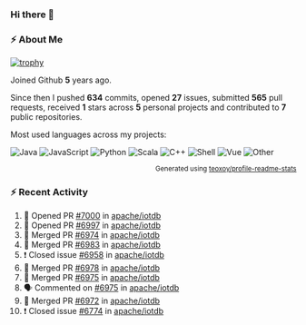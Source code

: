 ### Hi there 👋

### :zap: About Me

[![trophy](https://github-profile-trophy.vercel.app/?username=HTHou&theme=onedark)](https://github.com/ryo-ma/github-profile-trophy)
   
Joined Github **5** years ago.

Since then I pushed **634** commits, opened **27** issues, submitted **565** pull requests, received **1** stars across **5** personal projects and contributed to **7** public repositories.

Most used languages across my projects:

![Java](https://img.shields.io/static/v1?style=flat-square&label=%E2%A0%80&color=555&labelColor=%23b07219&message=Java%EF%B8%B194.4%25)
![JavaScript](https://img.shields.io/static/v1?style=flat-square&label=%E2%A0%80&color=555&labelColor=%23f1e05a&message=JavaScript%EF%B8%B11.4%25)
![Python](https://img.shields.io/static/v1?style=flat-square&label=%E2%A0%80&color=555&labelColor=%233572A5&message=Python%EF%B8%B10.7%25)
![Scala](https://img.shields.io/static/v1?style=flat-square&label=%E2%A0%80&color=555&labelColor=%23c22d40&message=Scala%EF%B8%B10.6%25)
![C++](https://img.shields.io/static/v1?style=flat-square&label=%E2%A0%80&color=555&labelColor=%23f34b7d&message=C%2B%2B%EF%B8%B10.6%25)
![Shell](https://img.shields.io/static/v1?style=flat-square&label=%E2%A0%80&color=555&labelColor=%2389e051&message=Shell%EF%B8%B10.4%25)
![Vue](https://img.shields.io/static/v1?style=flat-square&label=%E2%A0%80&color=555&labelColor=%2341b883&message=Vue%EF%B8%B10.3%25)
![Other](https://img.shields.io/static/v1?style=flat-square&label=%E2%A0%80&color=555&labelColor=%23ededed&message=Other%EF%B8%B11.2%25)

<p align="right"><sub>Generated using <a href="https://github.com/marketplace/actions/profile-readme-stats">teoxoy/profile-readme-stats</a></sub></p>


<!--![](https://github.com/HTHou/HTHou/blob/output/github-contribution-grid-snake.svg)-->

<!--![Haonan Hou's github stats](https://github-readme-stats.vercel.app/api?username=HTHou&count_private=true&show_icons=true&theme=onedark)-->

<!--![Haonan Hou's wakatime stats](https://github-readme-stats.vercel.app/api/wakatime?username=HTHou&layout=compact&theme=onedark)-->

<!--![Top Langs](https://github-readme-stats.vercel.app/api/top-langs/?username=HTHou&theme=onedark&layout=compact)-->

### :zap: Recent Activity
<!--START_SECTION:activity-->
1. 💪 Opened PR [#7000](https://github.com/apache/iotdb/pull/7000) in [apache/iotdb](https://github.com/apache/iotdb)
2. 💪 Opened PR [#6997](https://github.com/apache/iotdb/pull/6997) in [apache/iotdb](https://github.com/apache/iotdb)
3. 🎉 Merged PR [#6974](https://github.com/apache/iotdb/pull/6974) in [apache/iotdb](https://github.com/apache/iotdb)
4. 🎉 Merged PR [#6983](https://github.com/apache/iotdb/pull/6983) in [apache/iotdb](https://github.com/apache/iotdb)
5. ❗️ Closed issue [#6958](https://github.com/apache/iotdb/issues/6958) in [apache/iotdb](https://github.com/apache/iotdb)
6. 🎉 Merged PR [#6978](https://github.com/apache/iotdb/pull/6978) in [apache/iotdb](https://github.com/apache/iotdb)
7. 🎉 Merged PR [#6975](https://github.com/apache/iotdb/pull/6975) in [apache/iotdb](https://github.com/apache/iotdb)
8. 🗣 Commented on [#6975](https://github.com/apache/iotdb/issues/6975) in [apache/iotdb](https://github.com/apache/iotdb)
9. 🎉 Merged PR [#6972](https://github.com/apache/iotdb/pull/6972) in [apache/iotdb](https://github.com/apache/iotdb)
10. ❗️ Closed issue [#6774](https://github.com/apache/iotdb/issues/6774) in [apache/iotdb](https://github.com/apache/iotdb)
<!--END_SECTION:activity-->

<!--
**HTHou/HTHou** is a ✨ _special_ ✨ repository because its `README.md` (this file) appears on your GitHub profile.

Here are some ideas to get you started:

- 🔭 I’m currently working on ...
- 🌱 I’m currently learning ...
- 👯 I’m looking to collaborate on ...
- 🤔 I’m looking for help with ...
- 💬 Ask me about ...
- 📫 How to reach me: ...
- 😄 Pronouns: ...
- ⚡ Fun fact: ...
-->
